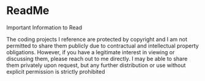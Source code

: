 # ReadMe
Important Information to Read

The coding projects I reference are protected by copyright and I am not permitted to share them publicly due to contractual and intellectual property obligations. However, if you have a legitimate interest in viewing or discussing them, please reach out to me directly. I may be able to share them privately upon request, but any further distribution or use without explicit permission is strictly prohibited
